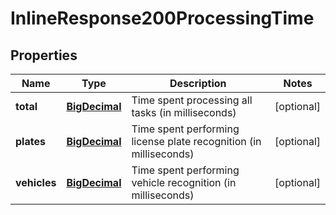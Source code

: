 
# InlineResponse200ProcessingTime

## Properties
Name | Type | Description | Notes
------------ | ------------- | ------------- | -------------
**total** | [**BigDecimal**](BigDecimal.md) | Time spent processing all tasks (in milliseconds) |  [optional]
**plates** | [**BigDecimal**](BigDecimal.md) | Time spent performing license plate recognition (in milliseconds) |  [optional]
**vehicles** | [**BigDecimal**](BigDecimal.md) | Time spent performing vehicle recognition (in milliseconds) |  [optional]



